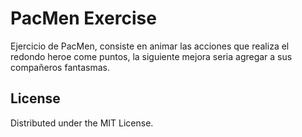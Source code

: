 # PacMen Exercise

Ejercicio de PacMen, consiste en animar las acciones que realiza el redondo heroe come puntos, la siguiente mejora seria agregar a sus compañeros fantasmas.

## License
Distributed under the MIT License.

